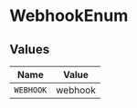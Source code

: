 # WebhookEnum


## Values

| Name      | Value     |
| --------- | --------- |
| `WEBHOOK` | webhook   |